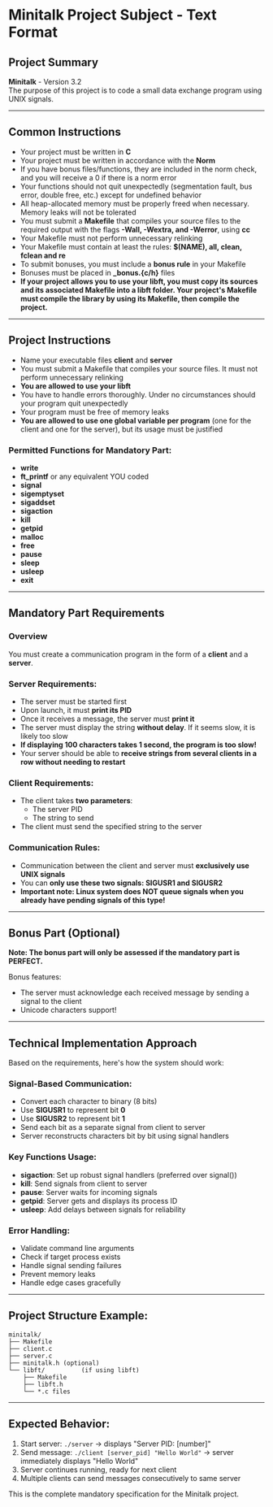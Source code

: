


# Minitalk Project Subject - Text Format

## Project Summary
**Minitalk** - Version 3.2  
The purpose of this project is to code a small data exchange program using UNIX signals.

---

## Common Instructions
- Your project must be written in **C**
- Your project must be written in accordance with the **Norm**
- If you have bonus files/functions, they are included in the norm check, and you will receive a 0 if there is a norm error
- Your functions should not quit unexpectedly (segmentation fault, bus error, double free, etc.) except for undefined behavior
- All heap-allocated memory must be properly freed when necessary. Memory leaks will not be tolerated
- You must submit a **Makefile** that compiles your source files to the required output with the flags **-Wall, -Wextra, and -Werror**, using **cc**
- Your Makefile must not perform unnecessary relinking
- Your Makefile must contain at least the rules: **$(NAME), all, clean, fclean and re**
- To submit bonuses, you must include a **bonus rule** in your Makefile
- Bonuses must be placed in **_bonus.{c/h}** files
- **If your project allows you to use your libft, you must copy its sources and its associated Makefile into a libft folder. Your project's Makefile must compile the library by using its Makefile, then compile the project.**

---

## Project Instructions
- Name your executable files **client** and **server**
- You must submit a Makefile that compiles your source files. It must not perform unnecessary relinking
- **You are allowed to use your libft**
- You have to handle errors thoroughly. Under no circumstances should your program quit unexpectedly
- Your program must be free of memory leaks
- **You are allowed to use one global variable per program** (one for the client and one for the server), but its usage must be justified

### Permitted Functions for Mandatory Part:
- **write**
- **ft_printf** or any equivalent YOU coded
- **signal**
- **sigemptyset**
- **sigaddset**
- **sigaction**
- **kill**
- **getpid**
- **malloc**
- **free**
- **pause**
- **sleep**
- **usleep**
- **exit**

---

## Mandatory Part Requirements

### Overview
You must create a communication program in the form of a **client** and a **server**.

### Server Requirements:
- The server must be started first
- Upon launch, it must **print its PID**
- Once it receives a message, the server must **print it**
- The server must display the string **without delay**. If it seems slow, it is likely too slow
- **If displaying 100 characters takes 1 second, the program is too slow!**
- Your server should be able to **receive strings from several clients in a row without needing to restart**

### Client Requirements:
- The client takes **two parameters**:
  - The server PID
  - The string to send
- The client must send the specified string to the server

### Communication Rules:
- Communication between the client and server must **exclusively use UNIX signals**
- You can **only use these two signals: SIGUSR1 and SIGUSR2**
- **Important note: Linux system does NOT queue signals when you already have pending signals of this type!**

---

## Bonus Part (Optional)
**Note: The bonus part will only be assessed if the mandatory part is PERFECT.**

Bonus features:
- The server must acknowledge each received message by sending a signal to the client
- Unicode characters support!

---

## Technical Implementation Approach
Based on the requirements, here's how the system should work:

### Signal-Based Communication:
- Convert each character to binary (8 bits)
- Use **SIGUSR1** to represent bit **0**
- Use **SIGUSR2** to represent bit **1**
- Send each bit as a separate signal from client to server
- Server reconstructs characters bit by bit using signal handlers

### Key Functions Usage:
- **sigaction**: Set up robust signal handlers (preferred over signal())
- **kill**: Send signals from client to server
- **pause**: Server waits for incoming signals
- **getpid**: Server gets and displays its process ID
- **usleep**: Add delays between signals for reliability

### Error Handling:
- Validate command line arguments
- Check if target process exists
- Handle signal sending failures
- Prevent memory leaks
- Handle edge cases gracefully

---

## Project Structure Example:
```
minitalk/
├── Makefile
├── client.c
├── server.c
├── minitalk.h (optional)
└── libft/          (if using libft)
    ├── Makefile
    ├── libft.h
    └── *.c files
```

---

## Expected Behavior:
1. Start server: `./server` → displays "Server PID: [number]"
2. Send message: `./client [server_pid] "Hello World"` → server immediately displays "Hello World"
3. Server continues running, ready for next client
4. Multiple clients can send messages consecutively to same server

This is the complete mandatory specification for the Minitalk project.

